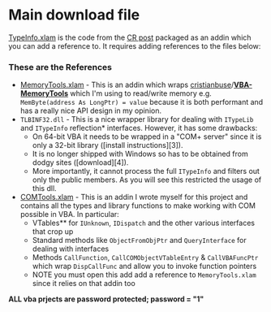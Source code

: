 # Main download file
[TypeInfo.xlam](./TypeInfo.xlam?raw=True) is the code from the [CR post](https://codereview.stackexchange.com/questions/274532/low-level-vba-hacking-making-private-functions-public) packaged as an addin which you can add a reference to.
It requires adding references to the files below:

### These are the References
 
 - [MemoryTools.xlam](./MemoryTools.xlam?raw=True) - This is an addin which wraps [cristianbuse](https://github.com/cristianbuse)/**[VBA-MemoryTools](https://github.com/cristianbuse/VBA-MemoryTools)** which I'm using to read/write memory e.g. `MemByte(address As LongPtr) = value` because it is both performant and has a really nice API design in my opinion.
 - `TLBINF32.dll` -    This is a nice wrapper library for dealing with `ITypeLib` and `ITypeInfo` reflection* interfaces. However, it has some drawbacks:
	 - On 64-bit VBA it needs to be wrapped in a "COM+ server" since it is only a 32-bit library ([install instructions][3]).
	 - It is no longer shipped with Windows so has to be obtained from dodgy sites ([download][4]).
	 - More importantly, it cannot process the full `ITypeInfo` and filters out only the public members. As you will see this restricted the usage of this dll.
 - [COMTools.xlam](./COMTools.xlam?raw=True)  - This is an addin I wrote myself for this project and contains all the types and library functions to make working with COM possible in VBA. In particular:
	 - VTables** for `IUnknown`, `IDispatch` and the other various interfaces that crop up
	 - Standard methods like `ObjectFromObjPtr` and `QueryInterface` for dealing with interfaces
	 - Methods `CallFunction`, `CallCOMObjectVTableEntry` & `CallVBAFuncPtr` which wrap `DispCallFunc` and allow you to invoke function pointers
	 - NOTE you must open this add add a reference to `MemoryTools.xlam` since it relies on that addin too

**ALL vba prjects are password protected; password = "1"**
